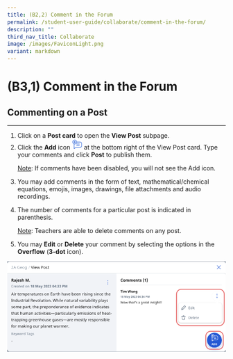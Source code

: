 ```yaml
---
title: (B2,2) Comment in the Forum
permalink: /student-user-guide/collaborate/comment-in-the-forum/
description: ""
third_nav_title: Collaborate
image: /images/FaviconLight.png
variant: markdown
---
```

<h1 id="-3a-comment-in-the-forum">(B3,1) Comment in the Forum</h1>
<h2 id="commenting-on-a-post">Commenting on a Post</h2>
<hr>
<ol>
<li>Click on a <strong>Post card</strong> to open the <strong>View Post</strong> subpage.</li>
<li>Click the <strong>Add</strong> icon <img style="width:1.5rem; display: inline;" src="/images/Icons/Add.png"> at the bottom right of the View Post card. Type your comments and click <strong>Post</strong> to publish them.</li>
	<p><u>Note</u>: If comments have been disabled, you will not see the Add icon.</p>
<li>You may add comments in the form of text, mathematical/chemical equations, emojis, images, drawings,  file attachments and audio recordings.</li>
<li><p>The number of comments for a particular post is indicated in parenthesis. </p>
	<p> <u>Note</u>: Teachers are able to delete comments on any post. </p>
</li>
<li><p>You may <strong>Edit</strong> or <strong>Delete</strong> your comment by selecting the options in the <strong>Overflow</strong> (<strong>3-dot</strong> icon).</p>
</li>
</ol>
<img src="/images/1Student/CO-CommentForum1.png">